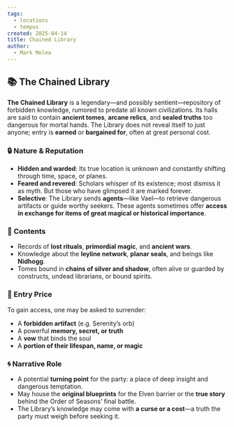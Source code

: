 ```yaml
---
tags:
  - locations
  - tempus
created: 2025-04-14
title: Chained Library
author:
  - Mark Molea
---
```



## 📚 The Chained Library

**The Chained Library** is a legendary—and possibly sentient—repository of forbidden knowledge, rumored to predate all known civilizations. Its halls are said to contain **ancient tomes**, **arcane relics**, and **sealed truths** too dangerous for mortal hands. The Library does not reveal itself to just anyone; entry is **earned** or **bargained for**, often at great personal cost.

### 🔒 Nature & Reputation

- **Hidden and warded**: Its true location is unknown and constantly shifting through time, space, or planes.
- **Feared and revered**: Scholars whisper of its existence; most dismiss it as myth. But those who have glimpsed it are marked forever.
- **Selective**: The Library sends **agents**—like Vael—to retrieve dangerous artifacts or guide worthy seekers. These agents sometimes offer **access in exchange for items of great magical or historical importance**.

### 🧠 Contents

- Records of **lost rituals**, **primordial magic**, and **ancient wars**.
- Knowledge about the **leyline network**, **planar seals**, and beings like **Nidhogg**.
- Tomes bound in **chains of silver and shadow**, often alive or guarded by constructs, undead librarians, or bound spirits.

### 🧪 Entry Price

To gain access, one may be asked to surrender:
- A **forbidden artifact** (e.g. Serenity’s orb)
- A powerful **memory, secret, or truth**
- A **vow** that binds the soul
- A **portion of their lifespan, name, or magic**

### 🌀 Narrative Role

- A potential **turning point** for the party: a place of deep insight and dangerous temptation.
- May house the **original blueprints** for the Elven barrier or the **true story** behind the Order of Seasons’ final battle.
- The Library’s knowledge may come with **a curse or a cost**—a truth the party must weigh before seeking it.